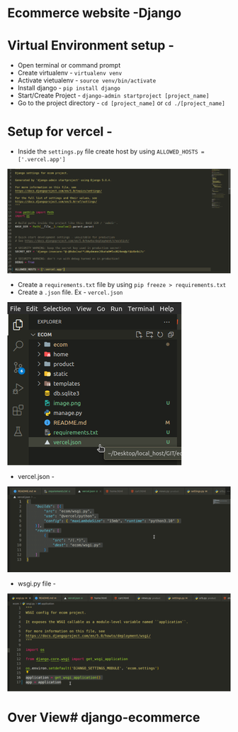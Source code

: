 # Ecommerce website -Django

# Virtual Environment setup -
* Open terminal or command prompt
* Create virtualenv - `virtualenv venv`
* Activate vietualenv - `source venv/bin/activate`
* Install django - `pip install django`
* Start/Create Project - `django-admin startproject [project_name]`
* Go to the project directory - `cd [project_name]` or `cd ./[project_name]`

# Setup for vercel -
* Inside the `settings.py` file create host by using 
`ALLOWED_HOSTS = ['.vercel.app']`

![](docs/image.png)

* Create a `requirements.txt` file by using `pip freeze > requirements.txt`
* Create a `.json` file. Ex - `vercel.json`

![](docs/image-1.png)

* vercel.json -

![](docs/image-2.png)

* wsgi.py file - 

![alt text](docs/image-3.png)


# Over View# django-ecommerce